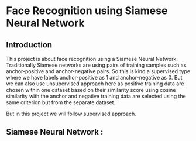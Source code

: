 # Face Recognition using Siamese Neural Network
## Introduction
This project is about face recognition using a Siamese Neural Network. 
Traditionally Siamese networks are using pairs of training samples such as anchor-positive and anchor-negative pairs. So this is kind a supervised type where we have labels anchor-positive as 1 and anchor-negative as 0.
But we can also use unsupervised approach here as positive training data are chosen within one dataset  based on their similarity score using cosine similarity with the anchor and negative training data are selected using the same criterion but from the separate dataset.

But in this project we will follow supervised approach.

## Siamese Neural Network :
![]()
